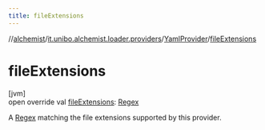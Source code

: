 ```yaml
---
title: fileExtensions
---
```

//[alchemist](../../../index.html)/[it.unibo.alchemist.loader.providers](../index.html)/[YamlProvider](index.html)/[fileExtensions](file-extensions.html)



# fileExtensions



[jvm]\
open override val [fileExtensions](file-extensions.html): [Regex](https://kotlinlang.org/api/latest/jvm/stdlib/kotlin.text/-regex/index.html)



A [Regex](https://kotlinlang.org/api/latest/jvm/stdlib/kotlin.text/-regex/index.html) matching the file extensions supported by this provider.




